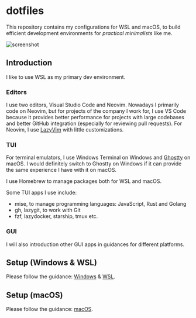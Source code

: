 # dotfiles

This repository contains my configurations for WSL and macOS, to build efficient development environments for _practical minimalists_ like me.

![screenshot](./screenshot.png)

## Introduction

I like to use WSL as my primary dev environment.

### Editors

I use two editors, Visual Studio Code and Neovim. Nowadays I primarily code on Neovim, but for projects of the company I work for, I use VS Code because it provides better performance for projects with large codebases and better GitHub integration (especially for reviewing pull requests). For Neovim, I use [LazyVim](https://lazyvim.org) with little customizations.

### TUI

For terminal emulators, I use Windows Terminal on Windows and [Ghostty](https://ghostty.org) on macOS. I would definitely switch to Ghostty on Windows if it can provide the same experience I have with it on macOS.

I use Homebrew to manage packages both for WSL and macOS.

Some TUI apps I use include:

- mise, to manage programming languages: JavaScript, Rust and Golang
- gh, lazygit, to work with Git
- fzf, lazydocker, starship, tmux etc.

### GUI

I will also introduction other GUI apps in guidances for different platforms.

## Setup (Windows & WSL)

Please follow the guidance: [Windows](./platforms/windows/README.md) & [WSL](./platforms/linux/README.md).

## Setup (macOS)

Please follow the guidance: [macOS](./platforms/mac/README.md).

